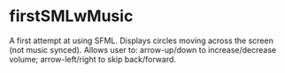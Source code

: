 # firstSMLwMusic
A first attempt at using SFML. Displays circles moving across the screen (not music synced). Allows user to: arrow-up/down to increase/decrease volume; arrow-left/right to skip back/forward.
